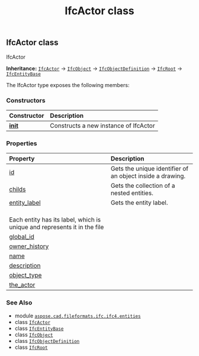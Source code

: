 ﻿---
title: IfcActor class
second_title: Aspose.CAD for Python via .NET API References
description: 
type: docs
weight: 20
url: /python-net/aspose.cad.fileformats.ifc.ifc4.entities/ifcactor/
is_root: false
---

## IfcActor class

IfcActor



**Inheritance:** [`IfcActor`](/cad/python-net/aspose.cad.fileformats.ifc.ifc4.entities/ifcactor) → 
[`IfcObject`](/cad/python-net/aspose.cad.fileformats.ifc.ifc4.entities/ifcobject) → 
[`IfcObjectDefinition`](/cad/python-net/aspose.cad.fileformats.ifc.ifc4.entities/ifcobjectdefinition) → 
[`IfcRoot`](/cad/python-net/aspose.cad.fileformats.ifc.ifc4.entities/ifcroot) → 
[`IfcEntityBase`](/cad/python-net/aspose.cad.fileformats.ifc/ifcentitybase)



The IfcActor type exposes the following members:

### Constructors
| Constructor | Description |
| :- | :- |
| [__init__](/cad/python-net/aspose.cad.fileformats.ifc.ifc4.entities/ifcactor/__init__/#) | Constructs a new instance of IfcActor |


### Properties
| Property | Description |
| :- | :- |
| [id](/cad/python-net/aspose.cad.fileformats.ifc.ifc4.entities/ifcactor/id) | Gets the unique identifier of an object inside a drawing. |
| [childs](/cad/python-net/aspose.cad.fileformats.ifc.ifc4.entities/ifcactor/childs) | Gets the collection of a nested entities. |
| [entity_label](/cad/python-net/aspose.cad.fileformats.ifc.ifc4.entities/ifcactor/entity_label) | Gets the entity label.<br/>Each entity has its label, which is unique and represents it in the file |
| [global_id](/cad/python-net/aspose.cad.fileformats.ifc.ifc4.entities/ifcactor/global_id) |  |
| [owner_history](/cad/python-net/aspose.cad.fileformats.ifc.ifc4.entities/ifcactor/owner_history) |  |
| [name](/cad/python-net/aspose.cad.fileformats.ifc.ifc4.entities/ifcactor/name) |  |
| [description](/cad/python-net/aspose.cad.fileformats.ifc.ifc4.entities/ifcactor/description) |  |
| [object_type](/cad/python-net/aspose.cad.fileformats.ifc.ifc4.entities/ifcactor/object_type) |  |
| [the_actor](/cad/python-net/aspose.cad.fileformats.ifc.ifc4.entities/ifcactor/the_actor) |  |



### See Also
* module [`aspose.cad.fileformats.ifc.ifc4.entities`](..)
* class [`IfcActor`](/cad/python-net/aspose.cad.fileformats.ifc.ifc4.entities/ifcactor)
* class [`IfcEntityBase`](/cad/python-net/aspose.cad.fileformats.ifc/ifcentitybase)
* class [`IfcObject`](/cad/python-net/aspose.cad.fileformats.ifc.ifc4.entities/ifcobject)
* class [`IfcObjectDefinition`](/cad/python-net/aspose.cad.fileformats.ifc.ifc4.entities/ifcobjectdefinition)
* class [`IfcRoot`](/cad/python-net/aspose.cad.fileformats.ifc.ifc4.entities/ifcroot)
